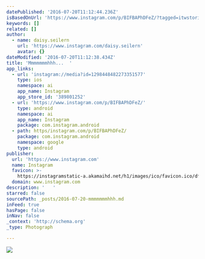 ```yaml
---
datePublished: '2016-07-20T11:12:44.236Z'
isBasedOnUrl: 'https://www.instagram.com/p/BIFBAPhDFeZ/?tagged=itwstories'
keywords: []
related: []
author:
  - name: daisy.seilern
    url: 'https://www.instagram.com/daisy.seilern'
    avatar: {}
dateModified: '2016-07-20T11:12:38.434Z'
title: 'Mmmmmmmhhh...  '
app_links:
  - url: 'instagram://media?id=1298448482273351577'
    type: ios
    namespace: ai
    app_name: Instagram
    app_store_id: '389801252'
  - url: 'https://www.instagram.com/p/BIFBAPhDFeZ/'
    type: android
    namespace: ai
    app_name: Instagram
    package: com.instagram.android
  - path: https/instagram.com/p/BIFBAPhDFeZ/
    package: com.instagram.android
    namespace: google
    type: android
publisher:
  url: 'https://www.instagram.com'
  name: Instagram
  favicon: >-
    https://instagramstatic-a.akamaihd.net/h1/images/ico/favicon.ico/dfa85bb1fd63.ico
  domain: www.instagram.com
description: '   '
starred: false
sourcePath: _posts/2016-07-20-mmmmmmmhhh.md
inFeed: true
hasPage: false
inNav: false
_context: 'http://schema.org'
_type: Photograph

---
```

![   ](https://imgflo.herokuapp.com/graph/vahj1ThiexotieMo/638e0ea106acf846da1b642481ecfe4f/croprotate.jpg?cropheight=640&cropwidth=448&degrees=0&input=https%3A%2F%2Fscontent.cdninstagram.com%2Ft51.2885-15%2Fs640x640%2Fsh0.08%2Fe35%2F13774683_164172630661226_144439955_n.jpg%3Fig_cache_key%3DMTI5ODQ0ODQ4MjI3MzM1MTU3Nw%253D%253D.2&x=96&y=0)